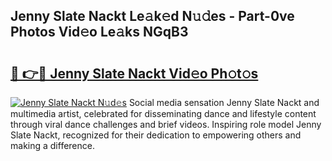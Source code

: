 ## Jenny Slate Nackt Le𝚊k𝚎d N𝚞𝚍es - Part-0ve Photos Vid𝚎o Le𝚊ks NGqB3

# <h2><a href="http://fb4yya.evod.top/?m=Jenny+Slate+Nackt">🔗 👉🔴 Jenny Slate Nackt Vid𝚎o Ph𝚘t𝚘s</a></h2>

[![Jenny Slate Nackt N𝚞d𝚎s](https://i.imgur.com/8V9OHl7.gif)](http://fb4yya.evod.top/?m=Jenny+Slate+Nackt)
Social media sensation Jenny Slate Nackt and multimedia artist, celebrated for disseminating dance and lifestyle content through viral dance challenges and brief videos. Inspiring role model Jenny Slate Nackt, recognized for their dedication to empowering others and making a difference. 
